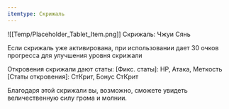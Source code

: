 ```yaml
---
itemtype: Скрижаль
---
```

![[Temp/Placeholder_Tablet_Item.png]]
Скрижаль: Чжуи Сянь

Если скрижаль уже активирована, при использовании дает 30 очков прогресса для улучшения уровня скрижали

Откровения скрижали дают статы:
[Фикс. статы]: HP, Атака, Меткость
[Статы откровения]: СтКрит, Бонус СтКрит

Благодаря этой скрижали вы, возможно, сможете увидеть величественную силу грома и молнии.
